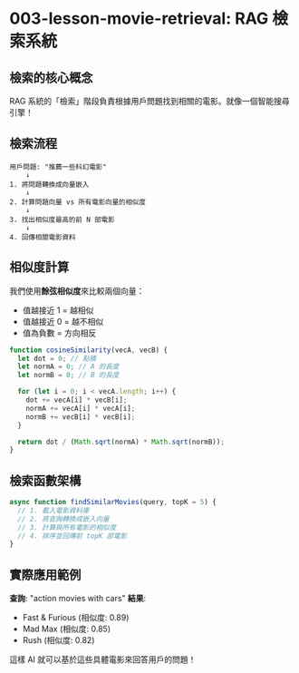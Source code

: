 # 003-lesson-movie-retrieval: RAG 檢索系統

## 檢索的核心概念

RAG 系統的「檢索」階段負責根據用戶問題找到相關的電影。就像一個智能搜尋引擎！

## 檢索流程

```
用戶問題: "推薦一些科幻電影"
    ↓
1. 將問題轉換成向量嵌入
    ↓
2. 計算問題向量 vs 所有電影向量的相似度
    ↓
3. 找出相似度最高的前 N 部電影
    ↓
4. 回傳相關電影資料
```

## 相似度計算

我們使用**餘弦相似度**來比較兩個向量：

- 值越接近 1 = 越相似
- 值越接近 0 = 越不相似
- 值為負數 = 方向相反

```javascript
function cosineSimilarity(vecA, vecB) {
  let dot = 0; // 點積
  let normA = 0; // A 的長度
  let normB = 0; // B 的長度

  for (let i = 0; i < vecA.length; i++) {
    dot += vecA[i] * vecB[i];
    normA += vecA[i] * vecA[i];
    normB += vecB[i] * vecB[i];
  }

  return dot / (Math.sqrt(normA) * Math.sqrt(normB));
}
```

## 檢索函數架構

```javascript
async function findSimilarMovies(query, topK = 5) {
  // 1. 載入電影資料庫
  // 2. 將查詢轉換成嵌入向量
  // 3. 計算與所有電影的相似度
  // 4. 排序並回傳前 topK 部電影
}
```

## 實際應用範例

**查詢**: "action movies with cars"
**結果**:

- Fast & Furious (相似度: 0.89)
- Mad Max (相似度: 0.85)
- Rush (相似度: 0.82)

這樣 AI 就可以基於這些具體電影來回答用戶的問題！
